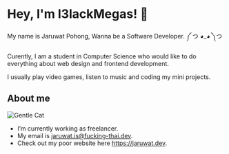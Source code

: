 # Hey, I'm l3lackMegas! 👋

My name is Jaruwat Pohong, Wanna be a Software Developer. ༼ つ ◕_◕ ༽つ

Curently, I am a student in Computer Science who would like to do everything about web design and frontend development.

I usually play video games, listen to music and coding my mini projects.

## About me

![Gentle Cat](https://cdn.discordapp.com/attachments/763741870936293426/872741575288053790/2Q.png)

- I’m currently working as freelancer.
- My email is jaruwat.is@fucking-thai.dev.
- Check out my poor website here https://jaruwat.dev.
